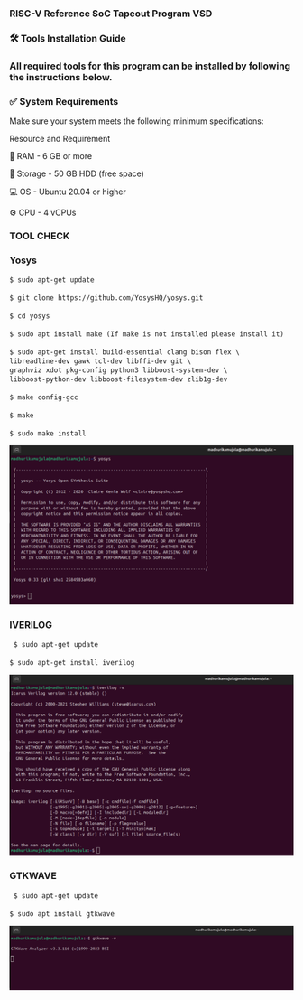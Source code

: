 ### RISC-V Reference SoC Tapeout Program VSD

### 🛠️ Tools Installation Guide

### All required tools for this program can be installed by following the instructions below.

### ✅ System Requirements

Make sure your system meets the following minimum specifications:

Resource and Requirement

🧠 RAM - 6 GB or more

💽 Storage - 50 GB HDD (free space)

💻 OS - Ubuntu 20.04 or higher

⚙️ CPU - 4 vCPUs

### TOOL CHECK

### Yosys

```
$ sudo apt-get update 

$ git clone https://github.com/YosysHQ/yosys.git 

$ cd yosys 

$ sudo apt install make (If make is not installed please install it)  

$ sudo apt-get install build-essential clang bison flex \ 
libreadline-dev gawk tcl-dev libffi-dev git \ 
graphviz xdot pkg-config python3 libboost-system-dev \ 
libboost-python-dev libboost-filesystem-dev zlib1g-dev 

$ make config-gcc 

$ make  

$ sudo make install
```
![Alt text](images/yosys.png)

### IVERILOG

```
 $ sudo apt-get update 

$ sudo apt-get install iverilog
 ```
![Alt text](images/iverilog.png)

### GTKWAVE
 
```
 $ sudo apt-get update 

$ sudo apt install gtkwave
 ```
![Alt text](images/gtkwave.png)
